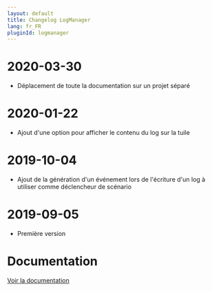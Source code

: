 ```yaml
---
layout: default
title: Changelog LogManager
lang: fr_FR
pluginId: logmanager
---
```


# 2020-03-30

- Déplacement de toute la documentation sur un projet séparé

# 2020-01-22

- Ajout d'une option pour afficher le contenu du log sur la tuile

# 2019-10-04

- Ajout de la génération d'un événement lors de l'écriture d'un log à utiliser comme déclencheur de scénario

# 2019-09-05

- Première version

# Documentation

[Voir la documentation]({{site.baseurl}}/{{page.pluginId}})
